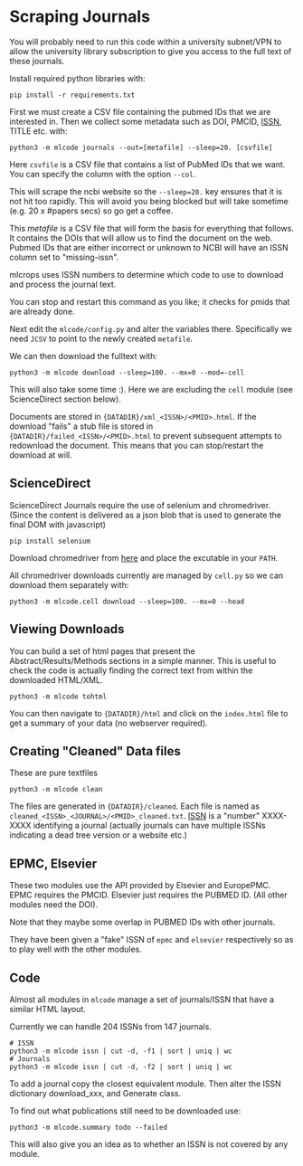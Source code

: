 
# Scraping Journals

You will probably need to run this code within a university subnet/VPN to allow the university library
subscription to give you access to the full text of these journals.

Install required python libraries with:

```
pip install -r requirements.txt
```

First we must create a CSV file containing the pubmed IDs
that we are interested in. Then we collect some metadata
such as DOI, PMCID, [ISSN](http://www.bl.uk/bibliographic/issn.html#what), TITLE etc. with:

```
python3 -m mlcode journals --out=[metafile] --sleep=20. [csvfile]
```

Here `csvfile` is a CSV file that contains a list of PubMed IDs that we want.
You can specify the column with the option `--col`.

This will scrape the ncbi website so
the `--sleep=20.` key ensures that it is not hit too rapidly. This will
avoid you being blocked but will take sometime (e.g. 20 x #papers secs) so go get a coffee.

This *metafile* is a CSV file that will form the basis for everything that follows. It
contains the DOIs that will allow us to find the document on the web. Pubmed IDs
that are either incorrect or unknown to NCBI will have an ISSN column set to "missing-issn".

mlcrops uses ISSN numbers to determine which code to use to download and process
the journal text.

You can stop and restart this command as you like; it checks for pmids that are already
done.

Next edit the `mlcode/config.py` and alter the variables there. Specifically
we need `JCSV` to point to the newly created `metafile`.

We can then download the fulltext with:

```
python3 -m mlcode download --sleep=100. --mx=0 --mod=-cell
```

This will also take some time :). Here we are excluding the `cell` module
(see ScienceDirect section below).

Documents are stored in `{DATADIR}/xml_<ISSN>/<PMID>.html`. If the download "fails"
a stub file is stored in `{DATADIR}/failed_<ISSN>/<PMID>.html` to prevent subsequent attempts
to redownload the document. This means that you can stop/restart the download at will.


## ScienceDirect

ScienceDirect Journals require the use of selenium and chromedriver.
(Since the content is delivered as a json blob that is used to generate
the final DOM with javascript)

```
pip install selenium
```

Download chromedriver from [here](https://sites.google.com/a/chromium.org/chromedriver/)
and place the excutable in your `PATH`.

All chromedriver downloads currently are managed by `cell.py` so we can download
them separately with:

```
python3 -m mlcode.cell download --sleep=100. --mx=0 --head
```


## Viewing Downloads

You can build a set of html pages that present the Abstract/Results/Methods sections
in a simple manner. This is useful to check the code is actually finding the correct text
from within the downloaded HTML/XML.

```
python3 -m mlcode tohtml
```

You can then navigate to `{DATADIR}/html` and click on the `index.html` file to get a summary
of your data (no webserver required).

## Creating "Cleaned" Data files

These are pure textfiles

```
python3 -m mlcode clean
```

The files are generated in `{DATADIR}/cleaned`. Each file is named as `cleaned_<ISSN>_<JOURNAL>/<PMID>_cleaned.txt`.
[ISSN](http://www.bl.uk/bibliographic/issn.html#what) is a "number" XXXX-XXXX identifying a journal (actually journals can have multiple ISSNs indicating
a dead tree version or a website etc.)

## EPMC, Elsevier

These two modules use the API provided by Elsevier and EuropePMC. EPMC requires the PMCID. Elsevier
just requires the PUBMED ID. (All other modules need the DOI).

Note that they maybe some overlap in PUBMED IDs with other journals.

They have been given a "fake" ISSN of `epmc` and `elsevier` respectively so as to
play well with the other modules.


## Code

Almost all modules in `mlcode` manage a set of journals/ISSN that have a similar HTML layout.

Currently we can handle 204 ISSNs from 147 journals.

```
# ISSN
python3 -m mlcode issn | cut -d, -f1 | sort | uniq | wc
# Journals
python3 -m mlcode issn | cut -d, -f2 | sort | uniq | wc
```

To add a journal copy the closest equivalent module.
Then alter the ISSN dictionary download_xxx, and Generate class.

To find out what publications still need to be downloaded use:

```
python3 -m mlcode.summary todo --failed
```

This will also give you an idea as to whether an ISSN is not covered by any module.
